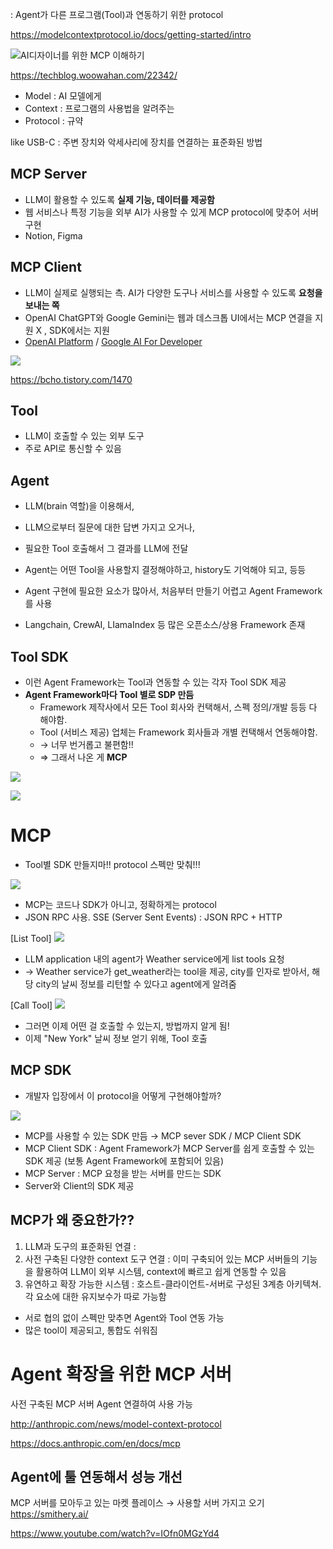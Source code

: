 : Agent가 다른 프로그램(Tool)과 연동하기 위한 protocol

https://modelcontextprotocol.io/docs/getting-started/intro

![AI디자이너를 위한 MCP 이해하기](https://img1.daumcdn.net/thumb/R1280x0.fwebp/?fname=http://t1.daumcdn.net/brunch/service/user/3XFk/image/KWzF1l2E6sLRIM_-atRcpxq3JzY)


https://techblog.woowahan.com/22342/

- Model : AI 모델에게
- Context : 프로그램의 사용법을 알려주는
- Protocol : 규약

like USB-C : 주변 장치와 악세사리에 장치를 연결하는 표준화된 방법

## MCP Server
- LLM이 활용할 수 있도록 **실제 기능, 데이터를 제공함**
- 웹 서비스나 특정 기능을 외부 AI가 사용할 수 있게 MCP protocol에 맞추어 서버 구현
- Notion, Figma


## MCP Client
- LLM이 실제로 실행되는 측. AI가 다양한 도구나 서비스를 사용할 수 있도록 **요청을 보내는 쪽**
- OpenAI ChatGPT와 Google Gemini는 웹과 데스크톱 UI에서는 MCP 연결을 지원 X , SDK에서는 지원
- [OpenAI Platform](https://platform.openai.com/docs/guides/tools-remote-mcp) / [Google AI For Developer](https://ai.google.dev/gemini-api/docs/function-calling?hl=ko&amp;example=meeting#model_context_protocol_mcp)

![](<./Images/Pasted image 20250910133058.png>)

https://bcho.tistory.com/1470
## Tool
- LLM이 호출할 수 있는 외부 도구
- 주로 API로 통신할 수 있음

## Agent
- LLM(brain 역할)을 이용해서, 
- LLM으로부터 질문에 대한 답변 가지고 오거나, 
- 필요한 Tool 호출해서 그 결과를 LLM에 전달

- Agent는 어떤 Tool을 사용할지 결정해야하고, history도 기억해야 되고, 등등
- Agent 구현에 필요한 요소가 많아서, 처음부터 만들기 어렵고 Agent Framework를 사용
-  Langchain, CrewAI, LIamaIndex 등 많은 오픈소스/상용 Framework 존재

## Tool SDK
- 이런 Agent Framework는 Tool과 연동할 수 있는 각자 Tool SDK 제공
- **Agent Framework마다 Tool 별로 SDP 만듬**
	- Framework 제작사에서 모든 Tool 회사와 컨택해서, 스펙 정의/개발 등등 다 해야함.
	- Tool (서비스 제공) 업체는 Framework 회사들과 개별 컨택해서 연동해야함.
	- → 너무 번거롭고 불편함!!
	- ⇒ 그래서 나온 게 **MCP**


![](<./Images/Pasted image 20250910132851.png>)

![](<./Images/Pasted image 20250910142944.png>)

# MCP
- Tool별 SDK 만들지마!! protocol 스펙만 맞춰!!!

![](<./Images/Pasted image 20250910143324.png>)
- MCP는 코드나 SDK가 아니고, 정확하게는 protocol
- JSON RPC 사용. SSE (Server Sent Events) : JSON RPC + HTTP

[List Tool]
![](<./Images/Pasted image 20250910143744.png>)
- LLM application 내의 agent가 Weather service에게 list tools 요청 
- → Weather service가 get_weather라는 tool을 제공, city를 인자로 받아서, 해당 city의 날씨 정보를 리턴할 수 있다고 agent에게 알려줌


[Call Tool]
![](<./Images/Pasted image 20250910144058.png>)
- 그러면 이제 어떤 걸 호출할 수 있는지, 방법까지 알게 됨!
- 이제 "New York" 날씨 정보 얻기 위해, Tool 호출

## MCP SDK

- 개발자 입장에서 이 protocol을 어떻게 구현해야할까?

![](<./Images/Pasted image 20250910181635.png>)

- MCP를 사용할 수 있는 SDK 만듬 → MCP sever SDK / MCP Client SDK
- MCP Client SDK : Agent Framework가 MCP Server를 쉽게 호출할 수 있는 SDK 제공 (보통 Agent Framework에 포함되어 있음)
- MCP Server : MCP 요청을 받는 서버를 만드는 SDK
- Server와 Client의 SDK 제공

## MCP가 왜 중요한가??
1. LLM과 도구의 표준화된 연결 : 
2. 사전 구축된 다양한 context 도구 연결 : 이미 구축되어 있는 MCP 서버들의 기능을 활용하여 LLM이 외부 시스템, context에 빠르고 쉽게 연동할 수 있음
3. 유연하고 확장 가능한 시스템 : 호스트-클라이언트-서버로 구성된 3계층 아키텍쳐. 각 요소에 대한 유지보수가 따로 가능함

- 서로 협의 없이 스펙만 맞추면 Agent와 Tool 연동 가능
- 많은 tool이 제공되고, 통합도 쉬워짐


# Agent 확장을 위한 MCP 서버

사전 구축된 MCP 서버 Agent 연결하여 사용 가능

http://anthropic.com/news/model-context-protocol

https://docs.anthropic.com/en/docs/mcp

## Agent에 툴 연동해서 성능 개선
MCP 서버를 모아두고 있는 마켓 플레이스 → 사용할 서버 가지고 오기
https://smithery.ai/

https://www.youtube.com/watch?v=IOfn0MGzYd4


